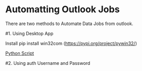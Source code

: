 # Automatting Outlook Jobs

There are two methods to Automate Data Jobs from outlook.

#1. Using Desktop App 

Install pip install win32com (https://pypi.org/project/pywin32/)

[Python Script](https://github.com/Jaspreetsm21/Automating_Outlook_jobs/blob/main/main_outlook.py)




#2. Using auth Username and Password 

